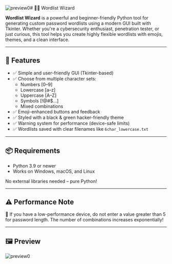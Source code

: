 ![preview0](https://github.com/user-attachments/assets/fd67e936-d620-4157-b932-b57ede126c63)# 🧙‍♂️ Wordlist Wizard

**Wordlist Wizard** is a powerful and beginner-friendly Python tool for generating custom password wordlists using a modern GUI built with Tkinter. Whether you're a cybersecurity enthusiast, penetration tester, or just curious, this tool helps you create highly flexible wordlists with emojis, themes, and a clean interface.

---

## 🎯 Features

- ✅ Simple and user-friendly GUI (Tkinter-based)
- ✅ Choose from multiple character sets:
  - Numbers [0–9]
  - Lowercase [a–z]
  - Uppercase [A–Z]
  - Symbols [!@#$...]
  - Mixed combinations
- ✅ Emoji-enhanced buttons and feedback
- ✅ Styled with a black & green hacker-friendly theme
- ✅ Warning system for performance (device-safe limits)
- ✅ Wordlists saved with clear filenames like `6char_lowercase.txt`


---

## 📦 Requirements

- Python 3.9 or newer
- Works on Windows, macOS, and Linux

No external libraries needed – pure Python!

---

## ⚠️ Performance Note

🛑 If you have a low-performance device, do not enter a value greater than 5 for password length.
The number of combinations increases exponentially!

---

## 🖼️ Preview



![preview0](https://github.com/user-attachments/assets/90df4c8c-515c-48c9-91b4-a4749f8be237)

